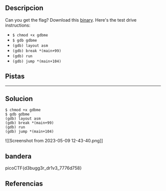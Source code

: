 ## Descripcion
Can you get the flag? Download this [binary](https://artifacts.picoctf.net/c/87/gdbme). Here's the test drive instructions:

-   `$ chmod +x gdbme`
-   `$ gdb gdbme`
-   `(gdb) layout asm`
-   `(gdb) break *(main+99)`
-   `(gdb) run`
-   `(gdb) jump *(main+104)`
## Pistas 
****** 
## Solucion
```
$ chmod +x gdbme
$ gdb gdbme
(gdb) layout asm
(gdb) break *(main+99)
(gdb) run
(gdb) jump *(main+104)
```

![[Screenshot from 2023-05-09 12-43-40.png]]
## bandera
picoCTF{d3bugg3r_dr1v3_7776d758}

## Referencias